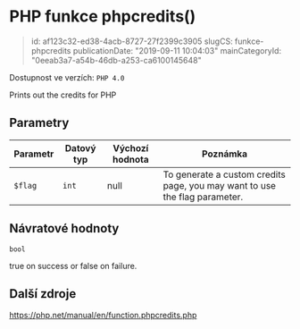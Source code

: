 PHP funkce phpcredits()
=======================

> id: af123c32-ed38-4acb-8727-27f2399c3905
> slugCS: funkce-phpcredits
> publicationDate: "2019-09-11 10:04:03"
> mainCategoryId: "0eeab3a7-a54b-46db-a253-ca6100145648"

Dostupnost ve verzích: `PHP 4.0`

Prints out the credits for PHP


Parametry
--------------

| Parametr | Datový typ | Výchozí hodnota | Poznámka |
|-----|-----|-----|-----|
| `$flag` | `int` | null | To generate a custom credits page, you may want to use the flag parameter. |


Návratové hodnoty
----------------

`bool`

true on success or false on failure.

Další zdroje
------------

https://php.net/manual/en/function.phpcredits.php

